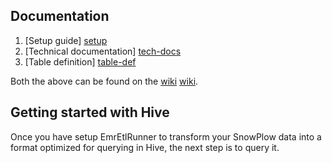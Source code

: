 ## Documentation

1. [Setup guide] [setup]
2. [Technical documentation] [tech-docs] 
3. [Table definition] [table-def]

Both the above can be found on the [wiki] [wiki].

## Getting started with Hive

Once you have setup EmrEtlRunner to transform your SnowPlow data into a format optimized for querying in Hive, the next step is to query it.

[setup]: https://github.com/snowplow/snowplow/wiki/s3-hive-storage-setup
[tech-docs]: https://github.com/snowplow/snowplow/wiki/s3%20apache%20hive%20storage
[wiki]: https://github.com/snowplow/snowplow/wiki
[table-def]: https://github.com/snowplow/snowplow/blob/master/4-storage/hive-storage/table-def.q